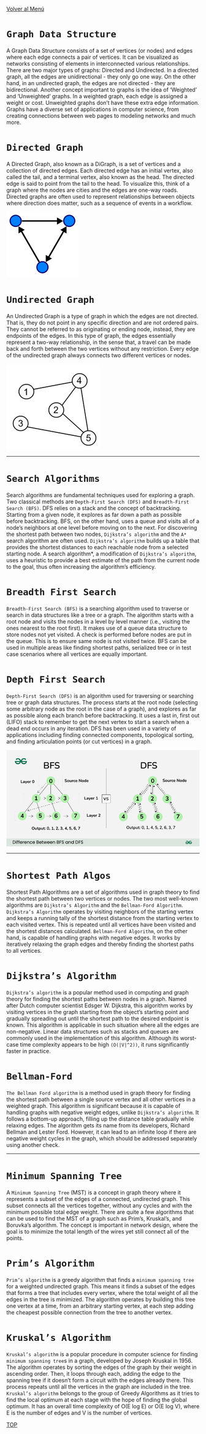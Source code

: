 [Volver al Menú](./root.md)

# `Graph Data Structure`

A Graph Data Structure consists of a set of vertices (or nodes) and edges where each edge connects a pair of vertices. It can be visualized as networks consisting of elements in interconnected various relationships. There are two major types of graphs: Directed and Undirected. In a directed graph, all the edges are unidirectional - they only go one way. On the other hand, in an undirected graph, the edges are not directed - they are bidirectional. Another concept important to graphs is the idea of ‘Weighted’ and ‘Unweighted’ graphs. In a weighted graph, each edge is assigned a weight or cost. Unweighted graphs don’t have these extra edge information. Graphs have a diverse set of applications in computer science, from creating connections between web pages to modeling networks and much more.

# `Directed Graph`

A Directed Graph, also known as a DiGraph, is a set of vertices and a collection of directed edges. Each directed edge has an initial vertex, also called the tail, and a terminal vertex, also known as the head. The directed edge is said to point from the tail to the head. To visualize this, think of a graph where the nodes are cities and the edges are one-way roads. Directed graphs are often used to represent relationships between objects where direction does matter, such as a sequence of events in a workflow.

<img src="./Directed.svg.png">

# `Undirected Graph`

An Undirected Graph is a type of graph in which the edges are not directed. That is, they do not point in any specific direction and are not ordered pairs. They cannot be referred to as originating or ending node, instead, they are endpoints of the edges. In this type of graph, the edges essentially represent a two-way relationship, in the sense that, a travel can be made back and forth between the two vertices without any restriction. Every edge of the undirected graph always connects two different vertices or nodes.

<img src="./graph-ir-1.png">

---

# `Search Algorithms`

Search algorithms are fundamental techniques used for exploring a graph. Two classical methods are `Depth-First Search (DFS)` and `Breadth-First Search (BFS)`. DFS relies on a stack and the concept of backtracking. Starting from a given node, it explores as far down a path as possible before backtracking. BFS, on the other hand, uses a queue and visits all of a node’s neighbors at one level before moving on to the next. For discovering the shortest path between two nodes, `Dijkstra’s algorithm` and the `A*` search algorithm are often used. `Dijkstra’s algorithm` builds up a table that provides the shortest distances to each reachable node from a selected starting node. A search algorithm\*, a modification of `Dijkstra’s algorithm`, uses a heuristic to provide a best estimate of the path from the current node to the goal, thus often increasing the algorithm’s efficiency.

# `Breadth First Search`

`Breadth-First Search (BFS)` is a searching algorithm used to traverse or search in data structures like a tree or a graph. The algorithm starts with a root node and visits the nodes in a level by level manner (i.e., visiting the ones nearest to the root first). It makes use of a queue data structure to store nodes not yet visited. A check is performed before nodes are put in the queue. This is to ensure same node is not visited twice. BFS can be used in multiple areas like finding shortest paths, serialized tree or in test case scenarios where all vertices are equally important.

# `Depth First Search`

`Depth-First Search (DFS)` is an algorithm used for traversing or searching tree or graph data structures. The process starts at the root node (selecting some arbitrary node as the root in the case of a graph), and explores as far as possible along each branch before backtracking. It uses a last in, first out (LIFO) stack to remember to get the next vertex to start a search when a dead end occurs in any iteration. DFS has been used in a variety of applications including finding connected components, topological sorting, and finding articulation points (or cut vertices) in a graph.

<img src="./bfs-vs-dfs-(1).png">

---

# `Shortest Path Algos`

Shortest Path Algorithms are a set of algorithms used in graph theory to find the shortest path between two vertices or nodes. The two most well-known algorithms are `Dijkstra’s Algorithm` and the `Bellman-Ford Algorithm`. `Dijkstra’s Algorithm` operates by visiting neighbors of the starting vertex and keeps a running tally of the shortest distance from the starting vertex to each visited vertex. This is repeated until all vertices have been visited and the shortest distances calculated. `Bellman-Ford Algorithm`, on the other hand, is capable of handling graphs with negative edges. It works by iteratively relaxing the graph edges and thereby finding the shortest paths to all vertices.

# `Dijkstra’s Algorithm`

`Dijkstra’s algorithm` is a popular method used in computing and graph theory for finding the shortest paths between nodes in a graph. Named after Dutch computer scientist Edsger W. Dijkstra, this algorithm works by visiting vertices in the graph starting from the object’s starting point and gradually spreading out until the shortest path to the desired endpoint is known. This algorithm is applicable in such situation where all the edges are non-negative. Linear data structures such as stacks and queues are commonly used in the implementation of this algorithm. Although its worst-case time complexity appears to be high `(O(|V|^2))`, it runs significantly faster in practice.

# `Bellman-Ford`

`The Bellman Ford algorithm` is a method used in graph theory for finding the shortest path between a single source vertex and all other vertices in a weighted graph. This algorithm is significant because it is capable of handling graphs with negative weight edges, unlike `Dijkstra’s algorithm`. It follows a bottom-up approach, filling up the distance table gradually while relaxing edges. The algorithm gets its name from its developers, Richard Bellman and Lester Ford. However, it can lead to an infinite loop if there are negative weight cycles in the graph, which should be addressed separately using another check.

---

# `Minimum Spanning Tree`

A `Minimum Spanning Tree` (MST) is a concept in graph theory where it represents a subset of the edges of a connected, undirected graph. This subset connects all the vertices together, without any cycles and with the minimum possible total edge weight. There are quite a few algorithms that can be used to find the MST of a graph such as Prim’s, Kruskal’s, and Boruvka’s algorithm. The concept is important in network design, where the goal is to minimize the total length of the wires yet still connect all of the points.

# `Prim’s Algorithm`

`Prim’s algorithm` is a greedy algorithm that finds a `minimum spanning tree` for a weighted undirected graph. This means it finds a subset of the edges that forms a tree that includes every vertex, where the total weight of all the edges in the tree is minimized. The algorithm operates by building this tree one vertex at a time, from an arbitrary starting vertex, at each step adding the cheapest possible connection from the tree to another vertex.

# `Kruskal’s Algorithm`

`Kruskal’s algorithm` is a popular procedure in computer science for finding `minimum spanning tree`s in a graph, developed by Joseph Kruskal in 1956. The algorithm operates by sorting the edges of the graph by their weight in ascending order. Then, it loops through each, adding the edge to the spanning tree if it doesn’t form a circuit with the edges already there. This process repeats until all the vertices in the graph are included in the tree. `Kruskal’s algorithm` belongs to the group of Greedy Algorithms as it tries to find the local optimum at each stage with the hope of finding the global optimum. It has an overall time complexity of O(E log E) or O(E log V), where E is the number of edges and V is the number of vertices.

[TOP](#graph-data-structure)
